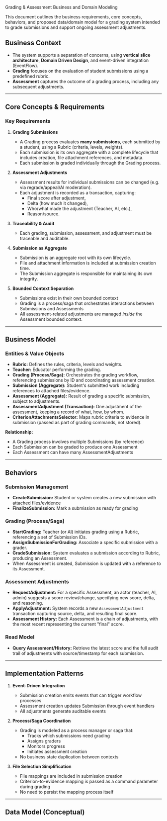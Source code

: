 ﻿ Grading & Assessment Business and Domain Modeling

This document outlines the business requirements, core concepts, behaviors, and proposed data/domain model for a grading system intended to grade submissions and support ongoing assessment adjustments.

## Business Context

- The system supports a separation of concerns, using **vertical slice architecture**, **Domain Driven Design**, and event-driven integration (EventFlow).
- **Grading** focuses on the evaluation of student submissions using a predefined rubric.
- **Assessment** captures the outcome of a grading process, including any subsequent adjustments.

---

## Core Concepts & Requirements

### Key Requirements

1. **Grading Submissions**
    - A Grading process evaluates **many submissions**, each submitted by a student, using a Rubric (criteria, levels, weights).
    - Each submission is its own aggregate with a complete lifecycle that includes creation, file attachment references, and metadata.
    - Each submission is graded individually through the Grading process.

2. **Assessment Adjustments**
    - Assessment results for individual submissions can be changed (e.g. via regrade/appeal/AI moderation).
    - Each adjustment is recorded as a transaction, capturing:
      - Final score after adjustment,
      - Delta (how much it changed),
      - Who/what made the adjustment (Teacher, AI, etc.),
      - Reason/source.

3. **Traceability & Audit**
    - Each grading, submission, assessment, and adjustment must be traceable and auditable.

4. **Submission as Aggregate**
    - Submission is an aggregate root with its own lifecycle.
    - File and attachment information is included at submission creation time.
    - The Submission aggregate is responsible for maintaining its own integrity.

5. **Bounded Context Separation**
    - Submissions exist in their own bounded context
    - Grading is a process/saga that orchestrates interactions between Submissions and Assessments
    - All assessment-related adjustments are managed _inside_ the Assessment bounded context.

---

## Business Model

### Entities & Value Objects

- **Rubric:** Defines the rules, criteria, levels and weights.
- **Teacher:** Educator performing the grading.
- **Grading (Process/Saga):** Orchestrates the grading workflow, referencing submissions by ID and coordinating assessment creation.
- **Submission (Aggregate):** Student's submitted work including references to attached files/evidence.
- **Assessment (Aggregate):** Result of grading a specific submission, subject to adjustments.
- **AssessmentAdjustment (Transaction):** One adjustment of the assessment, keeping a record of what, how, by whom.
- **CriterionAttachmentsSelector:** Maps rubric criteria to evidence in submission (passed as part of grading commands, not stored).

**Relationship:**
- A Grading process involves multiple Submissions (by reference)
- Each Submission can be graded to produce one Assessment
- Each Assessment can have many AssessmentAdjustments

---

## Behaviors

### Submission Management
- **CreateSubmission:** Student or system creates a new submission with attached files/evidence
- **FinalizeSubmission:** Mark a submission as ready for grading

### Grading (Process/Saga)

- **StartGrading:** Teacher (or AI) initiates grading using a Rubric, referencing a set of Submission IDs.
- **AssignSubmissionForGrading:** Associate a specific submission with a grader.
- **GradeSubmission:** System evaluates a submission according to Rubric, producing an Assessment.
- When Assessment is created, Submission is updated with a reference to its Assessment.

### Assessment Adjustments

- **RequestAdjustment:** For a specific Assessment, an actor (teacher, AI, admin) suggests a score review/change, specifying new score, delta, and reasoning.
- **ApplyAdjustment:** System records a new `AssessmentAdjustment` transaction capturing source, delta, and resulting final score.
- **Assessment History:** Each Assessment is a chain of adjustments, with the most recent representing the current "final" score.

### Read Model

- **Query Assessment/History:** Retrieve the latest score and the full audit trail of adjustments with source/timestamp for each submission.

---

## Implementation Patterns

1. **Event-Driven Integration**
   - Submission creation emits events that can trigger workflow processes
   - Assessment creation updates Submission through event handlers
   - All adjustments generate auditable events

2. **Process/Saga Coordination**
   - Grading is modeled as a process manager or saga that:
     - Tracks which submissions need grading
     - Assigns graders
     - Monitors progress
     - Initiates assessment creation
   - No business state duplication between contexts

3. **File Selection Simplification**
   - File mappings are included in submission creation
   - Criterion-to-evidence mapping is passed as a command parameter during grading
   - No need to persist the mapping process itself

---

## Data Model (Conceptual)